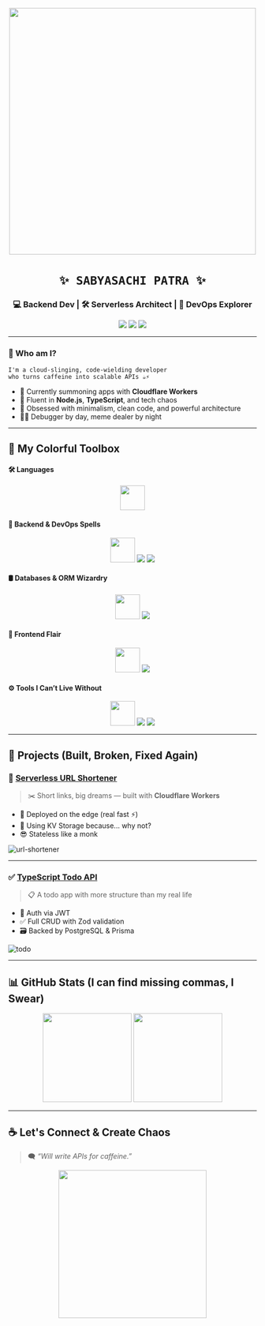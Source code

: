 
<p align="center">
  <img src="https://media.giphy.com/media/v1.Y2lkPTc5MGI3NjExcDhhaXF3OXhyMzI4OWhmemsxc3d5cjV4cWZqN3RlbmpvaHpjd3Q3NSZlcD12MV9naWZzX3NlYXJjaCZjdD1n/93UOscPyDH8cdRfSaT/giphy.gif" width="500"/>
</p>

<h1 align="center"><code>✨ SABYASACHI PATRA ✨</code></h1>
<h3 align="center">💻 Backend Dev | 🛠️ Serverless Architect | 🎩 DevOps Explorer</h3>

<p align="center">
  <a href="mailto:xyz6173@gmail.com"><img src="https://img.shields.io/badge/Gmail-DM%20Me-red?style=for-the-badge&logo=gmail&logoColor=white" /></a>
  <a href="https://linkedin.com/in/sabyasachi"><img src="https://img.shields.io/badge/LinkedIn-Resume%20But%20Make%20It%20Social-blue?style=for-the-badge&logo=linkedin&logoColor=white" /></a>
  <a href="https://github.com/Sabyasachi987"><img src="https://img.shields.io/badge/GitHub-Lurking%20Here-black?style=for-the-badge&logo=github&logoColor=white" /></a>
</p>

---

### 🔮 Who am I?

```ascii
I'm a cloud-slinging, code-wielding developer
who turns caffeine into scalable APIs ☕⚡
```

- 🧙 Currently summoning apps with **Cloudflare Workers**
- 🔧 Fluent in **Node.js**, **TypeScript**, and tech chaos
- 🌈 Obsessed with minimalism, clean code, and powerful architecture
- 🤹‍♂️ Debugger by day, meme dealer by night

---

## 🎨 My Colorful Toolbox

#### 🛠️ Languages

<p align="center">
  <img src="https://skillicons.dev/icons?i=typescript,javascript,nodejs" height="50" />
</p>

#### 🔮 Backend & DevOps Spells

<p align="center">
  <img src="https://skillicons.dev/icons?i=express,cloudflare" height="50" />
  <img src="https://img.shields.io/badge/Serverless-black?style=for-the-badge&logo=serverless&logoColor=white"/>
  <img src="https://img.shields.io/badge/JWT-Tokens-yellow?style=for-the-badge&logo=jsonwebtokens"/>
</p>

#### 🛢️ Databases & ORM Wizardry

<p align="center">
  <img src="https://skillicons.dev/icons?i=postgres,mongodb" height="50" />
  <img src="https://img.shields.io/badge/Prisma-Magic%20ORM-blueviolet?style=for-the-badge&logo=prisma"/>
</p>

#### 💅 Frontend Flair

<p align="center">
  <img src="https://skillicons.dev/icons?i=react,tailwind" height="50" />
  <img src="https://img.shields.io/badge/Recoil-State%20Mastery-0f62fe?style=for-the-badge"/>
</p>

#### ⚙️ Tools I Can’t Live Without

<p align="center">
  <img src="https://skillicons.dev/icons?i=docker,git,github,postman" height="50" />
  <img src="https://img.shields.io/badge/Zod-Type%20Safety-purple?style=for-the-badge"/>
  <img src="https://img.shields.io/badge/Monorepo-Life-green?style=for-the-badge"/>
</p>

---

## 🧪 Projects (Built, Broken, Fixed Again)

### 🔗 [Serverless URL Shortener](https://github.com/Sabyasachi987/serverless-url-shortener)

> ✂️ Short links, big dreams — built with **Cloudflare Workers**

- 📍 Deployed on the edge (real fast ⚡)
- 💾 Using KV Storage because... why not?
- 😎 Stateless like a monk

![url-shortener](https://media.giphy.com/media/Npdl9kOaKFJHuRCBGx/giphy.gif?cid=ecf05e47a48kep0dovbfwhbou25am5ly6k43l2g6yoj2cli5&ep=v1_gifs_search&rid=giphy.gif&ct=g)

---

### ✅ [TypeScript Todo API](https://github.com/Sabyasachi987/typescript-todo)

> 📋 A todo app with more structure than my real life

- 🔐 Auth via JWT
- ✅ Full CRUD with Zod validation
- 🗃️ Backed by PostgreSQL & Prisma

![todo](https://media.giphy.com/media/v1.Y2lkPTc5MGI3NjExeDEzZWF0eHl0dnlwZm16bWhrdHA1bWM3eXNhb3kyd3k2bjRyYTJ1aiZlcD12MV9naWZzX3NlYXJjaCZjdD1n/26ufnwz3wDUli7GU0/giphy.gif)

---

## 📊 GitHub Stats (I can find missing commas, I Swear)

<p align="center">
  <img src="https://github-readme-stats.vercel.app/api?username=Sabyasachi987&show_icons=true&theme=tokyonight&hide_title=true" height="180" />
  <img src="https://github-readme-stats.vercel.app/api/top-langs/?username=Sabyasachi987&layout=compact&theme=tokyonight" height="180"/>
</p>

---

## ☕ Let's Connect & Create Chaos

> 🗨️ *“Will write APIs for caffeine.”*

<p align="center">
  <img src="https://media0.giphy.com/media/v1.Y2lkPTc5MGI3NjExbmtjY2lua29pbnpwbG1hcW1pNDJuY3E4eTJ1dHA2ZG85ZG9wZzNxMSZlcD12MV9pbnRlcm5hbF9naWZfYnlfaWQmY3Q9Zw/3oKIPnAiaMCws8nOsE/giphy.gif" width="300"/>
</p>
